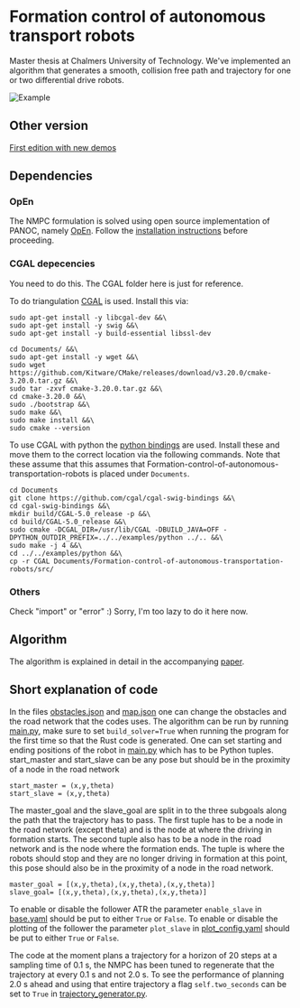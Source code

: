 # Formation control of autonomous transport robots
Master thesis at Chalmers University of Technology. We've implemented an algorithm that generates a smooth, collision free path and trajectory for one or two differential drive robots. 

![Example](docs/Cover.png "Example")

## Other version
[First edition with new demos](https://github.com/Woodenonez/TrajGenAvo_NMPC_OpEn)

## Dependencies
### OpEn
The NMPC formulation is solved using open source implementation of PANOC, namely [OpEn](https://alphaville.github.io/optimization-engine/). Follow the [installation instructions](https://alphaville.github.io/optimization-engine/docs/installation) before proceeding. 

### CGAL depecencies
You need to do this. The CGAL folder here is just for reference.

To do triangulation [CGAL](https://www.cgal.org/) is used. Install this via:
```
sudo apt-get install -y libcgal-dev &&\
sudo apt-get install -y swig &&\
sudo apt-get install -y build-essential libssl-dev 
```
```
cd Documents/ &&\
sudo apt-get install -y wget &&\
sudo wget https://github.com/Kitware/CMake/releases/download/v3.20.0/cmake-3.20.0.tar.gz &&\
sudo tar -zxvf cmake-3.20.0.tar.gz &&\
cd cmake-3.20.0 &&\
sudo ./bootstrap &&\
sudo make &&\
sudo make install &&\
sudo cmake --version 
```

To use CGAL with python the [python bindings](https://github.com/CGAL/cgal-swig-bindings) are used. Install these and move them to the correct location via the following commands. Note that these assume that this assumes that Formation-control-of-autonomous-transportation-robots is placed under ```Documents```.
```
cd Documents
git clone https://github.com/cgal/cgal-swig-bindings &&\
cd cgal-swig-bindings &&\
mkdir build/CGAL-5.0_release -p &&\
cd build/CGAL-5.0_release &&\
sudo cmake -DCGAL_DIR=/usr/lib/CGAL -DBUILD_JAVA=OFF -DPYTHON_OUTDIR_PREFIX=../../examples/python ../.. &&\
sudo make -j 4 &&\
cd ../../examples/python &&\ 
cp -r CGAL Documents/Formation-control-of-autonomous-transportation-robots/src/
```

### Others
Check "import" or "error" :) 
Sorry, I'm too lazy to do it here now.


## Algorithm 
The algorithm is explained in detail in the accompanying [paper](docs/Master%20thesis%20report.pdf).
 

## Short explanation of code 
In the files [obstacles.json](data/obstacles.json) and [map.json](data/map.json) one can change the obstacles and the road network that the codes uses. The algorithm can be run by running [main.py](src/main.py), make sure to set `build_solver=True` when running the program for the first time so that the Rust code is generated. One can set starting and ending positions of the robot in [main.py](src/main.py) which has to be Python tuples. start_master and start_slave can be any pose but should be in the proximity of a node in the road network  
```
start_master = (x,y,theta)
start_slave = (x,y,theta)
```
The master_goal and the slave_goal are split in to the three subgoals along the path that the trajectory has to pass. The first tuple has to be a node in the road network (except theta) and is the node at where the driving in formation starts. The second tuple also has to be a node in the road network and is the node where the formation ends. The tuple is where the robots should stop and they are no longer driving in formation at this point, this pose should also be in the proximity of a node in the road network. 

```
master_goal = [(x,y,theta),(x,y,theta),(x,y,theta)]
slave_goal= [(x,y,theta),(x,y,theta),(x,y,theta)]
```

To enable or disable the follower ATR the parameter ```enable_slave``` in [base.yaml](configs/base.yaml) should be put to either ```True``` or ```False```. To enable or disable the plotting of the follower the parameter ```plot_slave``` in [plot_config.yaml](configs/plot_config.yaml) should be put to either ```True``` or ```False```.

The code at the moment plans a trajectory for a horizon of 20 steps at a sampling time of 0.1 s, the NMPC has been tuned to regenerate that the trajectory at every 0.1 s and not 2.0 s. To see the performance of planning 2.0 s ahead and using that entire trajectory a flag ```self.two_seconds``` can be set to ```True``` in [trajectory_generator.py](src/trajectory_generator.py).

